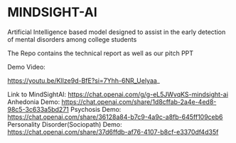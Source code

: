 # MINDSIGHT-AI
Artificial Intelligence based model designed to assist in the early detection of mental disorders among college students

The Repo contains the technical report as well as our pitch PPT

Demo Video:

https://youtu.be/KlIze9d-BfE?si=7Yhh-6NR_Uelyaa_ 


Link to MindSightAI: https://chat.openai.com/g/g-eL5JWvqKS-mindsight-ai 
Anhedonia Demo: https://chat.openai.com/share/1d8cffab-2a4e-4ed8-98c5-3c633a5bd271 
Psychosis Demo: https://chat.openai.com/share/36128a84-b7c9-4a9c-a8fb-645ff109ceb6 
Personality Disorder(Sociopath) Demo: https://chat.openai.com/share/37d6ffdb-af76-4107-b8cf-e3370df4d35f
